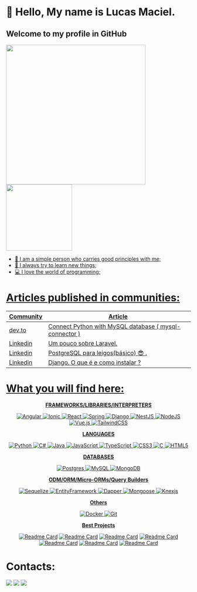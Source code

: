 
# 👋 Hello, My name is Lucas Maciel.
## Welcome to my profile in GitHub
<div>
<a href="https://github.com/lucasDSBR">
<img height="380em" src="https://github-readme-stats.vercel.app/api/top-langs/?username=lucasDSBR&layout=compact&langs_count=100&theme=white"/>
<img height="180em" src="https://github-readme-stats.vercel.app/api?username=lucasDSBR&show_icons=true&theme=white&include_all_commits=true&count_private=true"/>
</div>

- 🌱 I am a simple person who carries good principles with me;
- 🍂 I always try to learn new things;
- 💻 I love the world of programming;
# Articles published in communities:
<table>
<thead>
<tr>
  <th>Community</th>
  <th>Article</th>
</tr>
</thead>
<tbody>
  <tr>
    <td>
      dev.to
    </td>
    <td>
      <a href="https://dev.to/lucasdsbr/connect-python-with-mysql-database-3ep0" target="_blank" >Connect Python with MySQL database ( mysql-connector )</a>
    </td>
  </tr>
   <tr>
    <td>
      Linkedin
    </td>
    <td>
      <a href="https://www.linkedin.com/pulse/um-pouco-sobre-laravel-lucas-silva/?trackingId=LnG7xicvR7mRzSDVo3erPg%3D%3D" target="_blank" >Um pouco sobre Laravel.</a>
    </td>
  </tr>
   <tr>
    <td>
      Linkedin
    </td>
    <td>
      <a href="https://www.linkedin.com/pulse/postgresql-para-leigosb%25C3%25A1sico-lucas-silva/?trackingId=LnG7xicvR7mRzSDVo3erPg%3D%3D" target="_blank" >PostgreSQL para leigos(básico) 😎 .</a>
    </td>
  </tr>
  <tr>
    <td>
      Linkedin
    </td>
    <td>
      <a href="https://www.linkedin.com/pulse/django-o-que-%25C3%25A9-e-como-instalar-lucas-silva/?trackingId=LnG7xicvR7mRzSDVo3erPg%3D%3D" target="_blank" >Django. O que é e como instalar ?</a>
    </td>
  </tr>
</tbody>
</table>

# What you will find here:
<div align="center">
<b>FRAMEWORKS/LIBRARIES/INTERPRETERS</b>
  
![Angular](https://img.shields.io/badge/angular-%23DD0031.svg?style=for-the-badge&logo=angular&logoColor=white)
![Ionic](https://img.shields.io/badge/Ionic-%233880FF.svg?style=for-the-badge&logo=Ionic&logoColor=white)
![React](https://img.shields.io/badge/react-%2320232a.svg?style=for-the-badge&logo=react&logoColor=%2361DAFB)
![Spring](https://img.shields.io/badge/spring-%236DB33F.svg?style=for-the-badge&logo=spring&logoColor=white)
![Django](https://img.shields.io/badge/django-%23092E20.svg?style=for-the-badge&logo=django&logoColor=white)
![NestJS](https://img.shields.io/badge/nestjs-%23E0234E.svg?style=for-the-badge&logo=nestjs&logoColor=white)
![NodeJS](https://img.shields.io/badge/node.js-6DA55F?style=for-the-badge&logo=node.js&logoColor=white)
![Vue.js](https://img.shields.io/badge/vuejs-%2335495e.svg?style=for-the-badge&logo=vuedotjs&logoColor=%234FC08D)
![TailwindCSS](https://img.shields.io/badge/tailwindcss-%2338B2AC.svg?style=for-the-badge&logo=tailwind-css&logoColor=white)

<b>LANGUAGES</b>

![Python](https://img.shields.io/badge/python-3670A0?style=for-the-badge&logo=python&logoColor=ffdd54)
![C#](https://img.shields.io/badge/c%23-%23239120.svg?style=for-the-badge&logo=csharp&logoColor=white)
![Java](https://img.shields.io/badge/java-%23ED8B00.svg?style=for-the-badge&logo=openjdk&logoColor=white)
![JavaScript](https://img.shields.io/badge/javascript-%23323330.svg?style=for-the-badge&logo=javascript&logoColor=%23F7DF1E)
![TypeScript](https://img.shields.io/badge/typescript-%23007ACC.svg?style=for-the-badge&logo=typescript&logoColor=white)
![CSS3](https://img.shields.io/badge/css3-%231572B6.svg?style=for-the-badge&logo=css3&logoColor=white)
![C](https://img.shields.io/badge/c-%2300599C.svg?style=for-the-badge&logo=c&logoColor=white)
![HTML5](https://img.shields.io/badge/html5-%23E34F26.svg?style=for-the-badge&logo=html5&logoColor=white)

<b>DATABASES</b>

![Postgres](https://img.shields.io/badge/postgres-%23316192.svg?style=for-the-badge&logo=postgresql&logoColor=white)
![MySQL](https://img.shields.io/badge/mysql-%2300f.svg?style=for-the-badge&logo=mysql&logoColor=white)
![MongoDB](https://img.shields.io/badge/MongoDB-%234ea94b.svg?style=for-the-badge&logo=mongodb&logoColor=white)

<b>ODM/ORM/Micro-ORMs/Query Builders</b>

![Sequelize](https://img.shields.io/badge/Sequelize-52B0E7?style=for-the-badge&logo=Sequelize&logoColor=white)
![EntityFramework](https://img.shields.io/badge/Entity_Framework-52B0E7?style=for-the-badge&logo=EntityFramework&logoColor=white)
![Dapper](https://img.shields.io/badge/Dapper-%23DD0031?style=for-the-badge&logo=Dapper&logoColor=black)
![Mongoose](https://img.shields.io/badge/Mongoose-52B0E7?style=for-the-badge&logo=Mongoose&logoColor=white)
![Knexjs](https://img.shields.io/badge/Knexjs-%23ED8B00?style=for-the-badge&logo=Knexjs&logoColor=white)


<b>Others</b>

![Docker](https://img.shields.io/badge/docker-%230db7ed.svg?style=for-the-badge&logo=docker&logoColor=white)
![Git](https://img.shields.io/badge/git-%23F05033.svg?style=for-the-badge&logo=git&logoColor=white)

</div>

<div align="center">
  <b>Best Projects</b>
  
  [![Readme Card](https://github-readme-stats.vercel.app/api/pin/?username=lucasDSBR&repo=Carga-Horaria-Docentes-UNILAB)](https://github.com/lucasDSBR/Carga-Horaria-Docentes-UNILAB)
  [![Readme Card](https://github-readme-stats.vercel.app/api/pin/?username=lucasDSBR&repo=app-pagseguro)](https://github.com/lucasDSBR/app-pagseguro )
  [![Readme Card](https://github-readme-stats.vercel.app/api/pin/?username=lucasDSBR&repo=App-lista-bus-UNILAB_ionic)](https://github.com/lucasDSBR/App-lista-bus-UNILAB_ionic)
  [![Readme Card](https://github-readme-stats.vercel.app/api/pin/?username=lucasDSBR&repo=WhileDGP)](https://github.com/lucasDSBR/WhileDGP)
  [![Readme Card](https://github-readme-stats.vercel.app/api/pin/?username=lucasDSBR&repo=PlagDetect_Desktop)](https://github.com/lucasDSBR/PlagDetect_Desktop)
  [![Readme Card](https://github-readme-stats.vercel.app/api/pin/?username=lucasDSBR&repo=API_NodeJS_MongoDB)](https://github.com/lucasDSBR/API_NodeJS_MongoDB)
  [![Readme Card](https://github-readme-stats.vercel.app/api/pin/?username=lucasDSBR&repo=PlagDetect_WEB)](https://github.com/lucasDSBR/PlagDetect_WEB)
</div>

# Contacts:
  
<div>
<a href="https://instagram.com/lucasmaciel.dev" target="_blank"><img src="https://img.shields.io/badge/-Instagram-%23E4405F?style=for-the-badge&logo=instagram&logoColor=white" target="_blank"></a>
<a href = "mailto:lucasmaciel6690@gmail.com"><img src="https://img.shields.io/badge/Gmail-D14836?style=for-the-badge&logo=gmail&logoColor=white" target="_blank"></a>
<a href="https://www.linkedin.com/in/lucas-silva82/" target="_blank"><img src="https://img.shields.io/badge/-LinkedIn-%230077B5?style=for-the-badge&logo=linkedin&logoColor=white" target="_blank"></a>   
</div>
